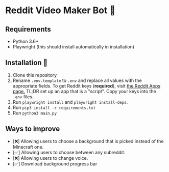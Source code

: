 # Reddit Video Maker Bot 🎥

## Requirements

- Python 3.6+
- Playwright (this should install automatically in installation)

## Installation 👩

1. Clone this repository
2. Rename `.env.template` to `.env` and replace all values with the appropriate fields. To get Reddit keys (**required**), visit [the Reddit Apps page.](https://www.reddit.com/prefs/apps) TL;DR set up an app that is a "script". Copy your keys into the `.env` files.
3. Run `playwright install` and `playwright install-deps`.
4. Run `pip3 install -r requirements.txt`
5. Run `python3 main.py`

## Ways to improve

- [❌] Allowing users to choose a background that is picked instead of the Minecraft one.
- [✅] Allowing users to choose between any subreddit.
- [❌] Allowing users to change voice.
- [✅] Download background progress bar